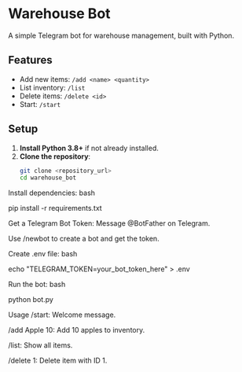 # Warehouse Bot
A simple Telegram bot for warehouse management, built with Python.

## Features
- Add new items: `/add <name> <quantity>`
- List inventory: `/list`
- Delete items: `/delete <id>`
- Start: `/start`

## Setup
1. **Install Python 3.8+** if not already installed.
2. **Clone the repository**:
   ```bash
   git clone <repository_url>
   cd warehouse_bot
Install dependencies:
bash

pip install -r requirements.txt

Get a Telegram Bot Token:
Message @BotFather
 on Telegram.

Use /newbot to create a bot and get the token.

Create .env file:
bash

echo "TELEGRAM_TOKEN=your_bot_token_here" > .env

Run the bot:
bash

python bot.py

Usage
/start: Welcome message.

/add Apple 10: Add 10 apples to inventory.

/list: Show all items.

/delete 1: Delete item with ID 1.

